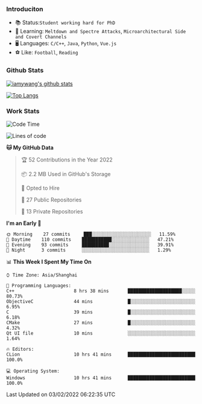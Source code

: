 ### Introduciton

- 📚 Status:`Student working hard for PhD`
- 🔎 Learning: `Meltdown and Spectre Attacks`, `Microarchitectural Side and Covert Channels`
- 🖥️ Languages: `C/C++`, `Java`, `Python`, `Vue.js`
- ⚽ Like: `Football`, `Reading`

### Github Stats

[![iamywang's github stats](https://github-readme-stats.vercel.app/api?username=iamywang&count_private=true&show_icons=true)]()

[![Top Langs](https://github-readme-stats.vercel.app/api/top-langs/?username=iamywang&layout=compact)]()

### Work Stats

<!--START_SECTION:waka-->
![Code Time](http://img.shields.io/badge/Code%20Time-94%20hrs%2025%20mins-blue)

![Lines of code](https://img.shields.io/badge/From%20Hello%20World%20I%27ve%20Written-537%20Thousand%20lines%20of%20code-blue)

**🐱 My GitHub Data** 

> 🏆 52 Contributions in the Year 2022
 > 
> 📦 2.2 MB Used in GitHub's Storage 
 > 
> 💼 Opted to Hire
 > 
> 📜 27 Public Repositories 
 > 
> 🔑 13 Private Repositories  
 > 
**I'm an Early 🐤** 

```text
🌞 Morning    27 commits     ███░░░░░░░░░░░░░░░░░░░░░░   11.59% 
🌆 Daytime    110 commits    ███████████░░░░░░░░░░░░░░   47.21% 
🌃 Evening    93 commits     ██████████░░░░░░░░░░░░░░░   39.91% 
🌙 Night      3 commits      ░░░░░░░░░░░░░░░░░░░░░░░░░   1.29%

```


📊 **This Week I Spent My Time On** 

```text
⌚︎ Time Zone: Asia/Shanghai

💬 Programming Languages: 
C++                      8 hrs 38 mins       ████████████████████░░░░░   80.73% 
ObjectiveC               44 mins             █░░░░░░░░░░░░░░░░░░░░░░░░   6.95% 
C                        39 mins             █░░░░░░░░░░░░░░░░░░░░░░░░   6.18% 
CMake                    27 mins             █░░░░░░░░░░░░░░░░░░░░░░░░   4.32% 
Qt UI file               10 mins             ░░░░░░░░░░░░░░░░░░░░░░░░░   1.64%

🔥 Editors: 
CLion                    10 hrs 41 mins      █████████████████████████   100.0%

💻 Operating System: 
Windows                  10 hrs 41 mins      █████████████████████████   100.0%

```


 Last Updated on 03/02/2022 06:22:35 UTC
<!--END_SECTION:waka-->
